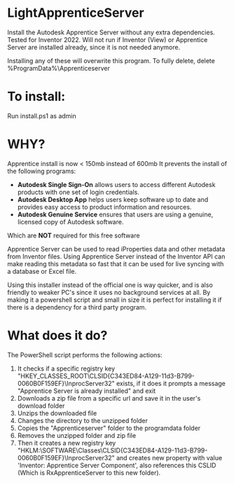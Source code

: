 # LightApprenticeServer
Install the Autodesk Apprentice Server without any extra dependencies. Tested for Inventor 2022. Will not run if Inventor (View) or Apprentice Server are installed already, since it is not needed anymore.

Installing any of these will overwrite this program. To fully delete, delete %ProgramData%\Apprenticeserver

# To install:
Run install.ps1 as admin

# WHY?
Apprentice install is now < 150mb instead of 600mb
It prevents the install of the following programs:
- **Autodesk Single Sign-On** allows users to access different Autodesk products with one set of login credentials.
- **Autodesk Desktop App** helps users keep software up to date and provides easy access to product information and resources.
- **Autodesk Genuine Service** ensures that users are using a genuine, licensed copy of Autodesk software.

Which are **NOT** required for this free software

Apprentice Server can be used to read iProperties data and other metadata from Inventor files. Using Apprentice Server instead of the Inventor API can make reading this metadata so fast that it can be used for live syncing with a database or Excel file.

Using this installer instead of the official one is way quicker, and is also friendly to weaker PC's since it uses no background services at all. By making it a powershell script and small in size it is perfect for installing it if there is a dependency for a third party program.

# What does it do?

The PowerShell script performs the following actions:

1. It checks if a specific registry key "HKEY_CLASSES_ROOT\CLSID{C343ED84-A129-11d3-B799-0060B0F159EF}\InprocServer32" exists, if it does it prompts a message "Apprentice Server is already installed" and exit
2. Downloads a zip file from a specific url and save it in the user's download folder
3. Unzips the downloaded file
4. Changes the directory to the unzipped folder
5. Copies the "Apprenticeserver" folder to the programdata folder
6. Removes the unzipped folder and zip file
7. Then it creates a new registry key "HKLM:\SOFTWARE\Classes\CLSID{C343ED84-A129-11d3-B799-0060B0F159EF}\InprocServer32" and creates new property with value 'Inventor: Apprentice Server Component', also references this CSLID (Which is RxApprenticeServer to this new folder).
